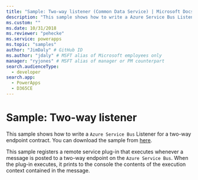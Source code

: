 ```yaml
---
title: "Sample: Two-way listener (Common Data Service) | Microsoft Docs" # Intent and product brand in a unique string of 43-59 chars including spaces
description: "This sample shows how to write a Azure Service Bus Listener for a two-way endpoint contract." # 115-145 characters including spaces. This abstract displays in the search result.
ms.custom: ""
ms.date: 10/31/2018
ms.reviewer: "pehecke"
ms.service: powerapps
ms.topic: "samples"
author: "JimDaly" # GitHub ID
ms.author: "jdaly" # MSFT alias of Microsoft employees only
manager: "ryjones" # MSFT alias of manager or PM counterpart
search.audienceType: 
  - developer
search.app: 
  - PowerApps
  - D365CE
---
```

# Sample: Two-way listener

<!-- https://docs.microsoft.com/dynamics365/customer-engagement/developer/sample-two-way-listener -->

This sample shows how to write a `Azure Service Bus` Listener for a two-way endpoint contract. You can download the sample from [here](https://github.com/Microsoft/PowerApps-Samples/tree/master/cds/orgsvc/C%23/TwoWayListener).

This sample registers a remote service plug-in that executes whenever a message is posted to a two-way endpoint on the `Azure Service Bus`. When the plug-in executes, it prints to the console the contents of the execution context contained in the message.
